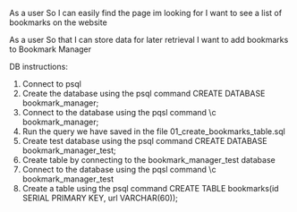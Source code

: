 As a user
So I can easily find the page im looking for
I want to see a list of bookmarks on the website

As a user
So that I can store data for later retrieval
I want to add bookmarks to Bookmark Manager

DB instructions:

1. Connect to psql
2. Create the database using the psql command CREATE DATABASE bookmark_manager;
3. Connect to the database using the pqsl command \c bookmark_manager;
4. Run the query we have saved in the file 01_create_bookmarks_table.sql
5. Create test database using the psql command CREATE DATABASE bookmark_manager_test;
6. Create table by connecting to the bookmark_manager_test database
7. Connect to the database using the pqsl command \c bookmark_manager_test
8. Create a table using the psql command CREATE TABLE bookmarks(id SERIAL PRIMARY KEY, url VARCHAR(60));